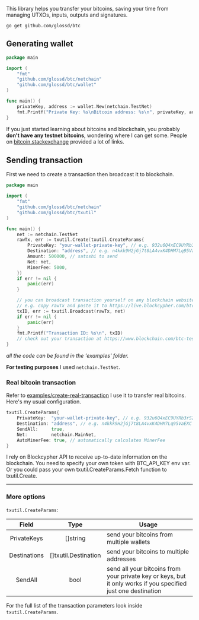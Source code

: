 This library helps you transfer your bitcoins, saving your time from managing UTXOs, inputs, outputs and signatures.
 
```shell script
go get github.com/glossd/btc
```

## Generating wallet
```go
package main

import (
	"fmt"
	"github.com/glossd/btc/netchain"
	"github.com/glossd/btc/wallet"
)

func main() {
	privateKey, address := wallet.New(netchain.TestNet)
	fmt.Printf("Private Key: %s\nBitcoin address: %s\n", privateKey, address)
}
```
If you just started learning about bitcoins and blockchain, you probably **don't have any testnet bitcoins**, wondering where I can get some.
People on [bitcoin.stackexchange](https://bitcoin.stackexchange.com/questions/17690/is-there-any-where-to-get-free-testnet-bitcoins) provided a lot of links.    

## Sending transaction
First we need to create a transaction then broadcast it to blockchain.  

```go
package main

import (
	"fmt"
	"github.com/glossd/btc/netchain"
	"github.com/glossd/btc/txutil"
)

func main() {
	net := netchain.TestNet
	rawTx, err := txutil.Create(txutil.CreateParams{
		PrivateKey: "your-wallet-private-key", // e.g. 932u6Q4xEC9UYRb3rS2BWrSpSPEt5KaU8NNP7EWy7zSkWmfBiGe
		Destination: "address", // e.g. n4kkk9H2jGj7t8LA4vxK4DHM7Lq95VaEXC
		Amount: 500000, // satoshi to send
		Net: net,
		MinerFee: 5000,
	})
	if err != nil {
		panic(err)
	}

	// you can broadcast transaction yourself on any blockchain website.
	// e.g. copy rawTx and paste it to https://live.blockcypher.com/btc-testnet/pushtx/
	txID, err := txutil.Broadcast(rawTx, net)
	if err != nil {
		panic(err)
	}
	fmt.Printf("Transaction ID: %s\n", txID)
	// check out your transaction at https://www.blockchain.com/btc-testnet/tx/{txID}
}
```
*all the code can be found in the 'examples' folder.*

**For testing purposes** I used `netchain.TestNet`.

### Real bitcoin transaction
Refer to [examples/create-real-transaction](https://github.com/glossd/btc/blob/master/examples/create-real-transaction/main.go)
I use it to transfer real bitcoins. Here's my usual configuration.
```go
txutil.CreateParams{
    PrivateKey:  "your-wallet-private-key", // e.g. 932u6Q4xEC9UYRb3rS2BWrSpSPEt5KaU8NNP7EWy7zSkWmfBiGe
    Destination: "address", // e.g. n4kkk9H2jGj7t8LA4vxK4DHM7Lq95VaEXC
    SendAll:     true,
    Net:         netchain.MainNet,
    AutoMinerFee: true, // automatically calculates MinerFee
}
```
I rely on Blockcypher API to receive up-to-date information on the blockchain. You need to specify your own token with BTC_API_KEY env var.
Or you could pass your own txutil.CreateParams.Fetch function to txutil.Create.

---   
### More options
`txutil.CreateParams`:

| Field         | Type                 | Usage  |
|:-------------:|:--------------------:|------- |
| PrivateKeys  | []string              | send your bitcoins from multiple wallets |
| Destinations | []txutil.Destination  | send your bitcoins to multiple addresses |
| SendAll      | bool                  | send all your bitcoins from your private key or keys, but it only works if you specified just one destination |

For the full list of the transaction parameters look inside `txutil.CreateParams`.
